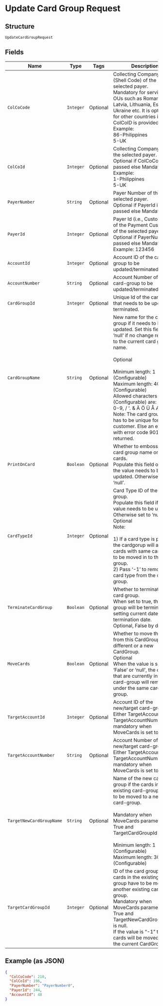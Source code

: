 
# Update Card Group Request

## Structure

`UpdateCardGroupRequest`

## Fields

| Name | Type | Tags | Description | Getter | Setter |
|  --- | --- | --- | --- | --- | --- |
| `ColCoCode` | `Integer` | Optional | Collecting Company Code (Shell Code) of the selected payer.<br>Mandatory for serviced OUs such as Romania, Latvia, Lithuania, Estonia, Ukraine etc. It is optional for other countries if ColCoID is provided.<br>Example:<br>86-Philippines<br>5-UK | Integer getColCoCode() | setColCoCode(Integer colCoCode) |
| `ColCoId` | `Integer` | Optional | Collecting Company Id  of the selected payer.<br>Optional if ColCoCode is passed else Mandatory.<br>Example:<br>1-Philippines<br>5-UK | Integer getColCoId() | setColCoId(Integer colCoId) |
| `PayerNumber` | `String` | Optional | Payer Number of the selected payer.<br>Optional if PayerId is passed else Mandatory | String getPayerNumber() | setPayerNumber(String payerNumber) |
| `PayerId` | `Integer` | Optional | Payer Id (i.e., Customer Id of the Payment Customer) of the selected payer.<br>Optional if PayerNumber is passed else Mandatory<br>Example: 123456 | Integer getPayerId() | setPayerId(Integer payerId) |
| `AccountId` | `Integer` | Optional | Account ID of the card-group to be updated/terminated. | Integer getAccountId() | setAccountId(Integer accountId) |
| `AccountNumber` | `String` | Optional | Account Number of the card-group to be updated/terminated. | String getAccountNumber() | setAccountNumber(String accountNumber) |
| `CardGroupId` | `Integer` | Optional | Unique Id of the card group that needs to be updated or terminated. | Integer getCardGroupId() | setCardGroupId(Integer cardGroupId) |
| `CardGroupName` | `String` | Optional | New name for the card group if it needs to be updated. Set this field to ‘null’ if no change required to the current card group name.<br><br>Optional<br><br>Minimum length: 1 (Configurable)<br>Maximum length: 40 (Configurable)<br>Allowed characters (Configurable) are: - A-Z 0-9, / ‘. & Ä Ö Ü Å Æ É Ø<br>Note: The card group name has to be unique for customer. Else an error with error code 9015 is returned. | String getCardGroupName() | setCardGroupName(String cardGroupName) |
| `PrintOnCard` | `Boolean` | Optional | Whether to emboss the card group name on the cards.<br>Populate this field only if the value needs to be updated. Otherwise set to ‘null’. | Boolean getPrintOnCard() | setPrintOnCard(Boolean printOnCard) |
| `CardTypeId` | `Integer` | Optional | Card Type ID of the card group.<br>Populate this field if the value needs to be updated. Otherwise set to ‘null’.<br>Optional<br>Note:<br><br>1) If a card type is passed, the cardgorup will allow cards with same card type to be moved in to the card group.<br>2) Pass ‘-1’ to remove the card type from the card group. | Integer getCardTypeId() | setCardTypeId(Integer cardTypeId) |
| `TerminateCardGroup` | `Boolean` | Optional | Whether to terminate the card group.<br>When set to true, the card group will be terminated by setting current date as it’s termination date.<br>Optional, False by default . | Boolean getTerminateCardGroup() | setTerminateCardGroup(Boolean terminateCardGroup) |
| `MoveCards` | `Boolean` | Optional | Whether to move the cards from this CardGroup in to a different or a new CardGroup.<br>Optional<br>When the value is set to ‘False’ or ‘null’, the cards that are currently in the card-group will remain under the same card-group. | Boolean getMoveCards() | setMoveCards(Boolean moveCards) |
| `TargetAccountId` | `Integer` | Optional | Account ID of the new/target card-group.<br>Either TargetAccountId or TargetAccountNumber is mandatory when MoveCards is set to True. | Integer getTargetAccountId() | setTargetAccountId(Integer targetAccountId) |
| `TargetAccountNumber` | `String` | Optional | Account Number of the new/target card-group.<br>Either TargetAccountId or TargetAccountNumber is mandatory when MoveCards is set to True. | String getTargetAccountNumber() | setTargetAccountNumber(String targetAccountNumber) |
| `TargetNewCardGroupName` | `String` | Optional | Name of the new card group if the cards in the existing card-group have to be moved to a new card-group.<br><br>Mandatory when MoveCards parameter is True and TargetCardGroupId is null.<br><br>Minimum length: 1 (Configurable)<br>Maximum length: 30 (Configurable) | String getTargetNewCardGroupName() | setTargetNewCardGroupName(String targetNewCardGroupName) |
| `TargetCardGroupId` | `Integer` | Optional | ID of the card group if the cards in the existing card-group have to be moved to another existing card-group.<br>Mandatory when MoveCards parameter is True and TargetNewCardGroupName is null.<br>If the value is “-1” then the cards will be moved out of the current CardGroup. | Integer getTargetCardGroupId() | setTargetCardGroupId(Integer targetCardGroupId) |

## Example (as JSON)

```json
{
  "ColCoCode": 210,
  "ColCoId": 196,
  "PayerNumber": "PayerNumber0",
  "PayerId": 244,
  "AccountId": 48
}
```

